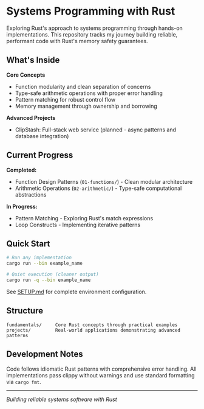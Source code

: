 # Systems Programming with Rust

Exploring Rust's approach to systems programming through hands-on implementations. This repository tracks my journey building reliable, performant code with Rust's memory safety guarantees.

## What's Inside

**Core Concepts**
- Function modularity and clean separation of concerns
- Type-safe arithmetic operations with proper error handling
- Pattern matching for robust control flow
- Memory management through ownership and borrowing

**Advanced Projects**
- ClipStash: Full-stack web service (planned - async patterns and database integration)

## Current Progress

**Completed:**
- Function Design Patterns (`01-functions/`) - Clean modular architecture
- Arithmetic Operations (`02-arithmetic/`) - Type-safe computational abstractions

**In Progress:**
- Pattern Matching - Exploring Rust's match expressions
- Loop Constructs - Implementing iterative patterns

## Quick Start

```bash
# Run any implementation
cargo run --bin example_name

# Quiet execution (cleaner output)
cargo run -q --bin example_name
```

See [SETUP.md](SETUP.md) for complete environment configuration.

## Structure

```
fundamentals/     Core Rust concepts through practical examples
projects/         Real-world applications demonstrating advanced patterns
```

## Development Notes

Code follows idiomatic Rust patterns with comprehensive error handling. All implementations pass clippy without warnings and use standard formatting via `cargo fmt`.

---

*Building reliable systems software with Rust*

<!-- AUTO-UPDATE: This section updates automatically as new implementations are completed -->